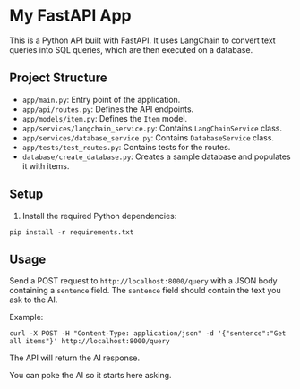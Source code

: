 # My FastAPI App

This is a Python API built with FastAPI. It uses LangChain to convert text queries into SQL queries, which are then executed on a database.

## Project Structure

- `app/main.py`: Entry point of the application.
- `app/api/routes.py`: Defines the API endpoints.
- `app/models/item.py`: Defines the `Item` model.
- `app/services/langchain_service.py`: Contains `LangChainService` class.
- `app/services/database_service.py`: Contains `DatabaseService` class.
- `app/tests/test_routes.py`: Contains tests for the routes.
- `database/create_database.py`: Creates a sample database and populates it with items.

## Setup

1. Install the required Python dependencies:

```
pip install -r requirements.txt
```

## Usage

Send a POST request to `http://localhost:8000/query` with a JSON body containing a `sentence` field. The `sentence` field should contain the text you ask to the AI.


Example:

```
curl -X POST -H "Content-Type: application/json" -d '{"sentence":"Get all items"}' http://localhost:8000/query
```

The API will return the AI response.

You can poke the AI so it starts here asking.
